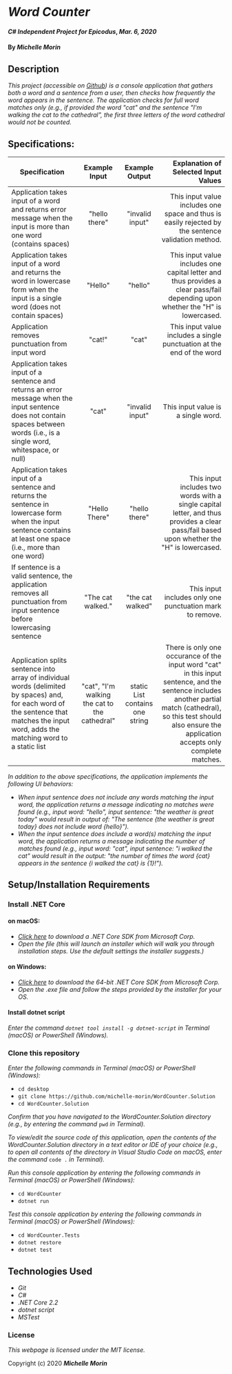 # _Word Counter_

#### _C# Independent Project for Epicodus_, _Mar. 6, 2020_

#### By _**Michelle Morin**_

## Description

_This project (accessible on [Github](https://github.com/michelle-morin/WordCounter.Solution)) is a console application that gathers both a word and a sentence from a user, then checks how frequently the word appears in the sentence. The application checks for full word matches only (e.g., if provided the word "cat" and the sentence "I'm walking the cat to the cathedral", the first three letters of the word cathedral would not be counted._ 

## Specifications:

| Specification | Example Input | Example Output | Explanation of Selected Input Values |
| ------------- |:-------------:| :-------------:| -----------------:|
| Application takes input of a word and returns error message when the input is more than one word (contains spaces) | "hello there" | "invalid input" | This input value includes one space and thus is easily rejected by the sentence validation method. |
| Application takes input of a word and returns the word in lowercase form when the input is a single word (does not contain spaces) | "Hello" | "hello" | This input value includes one capital letter and thus provides a clear pass/fail depending upon whether the "H" is lowercased. |
| Application removes punctuation from input word | "cat!" | "cat" | This input value includes a single punctuation at the end of the word |
| Application takes input of a sentence and returns an error message when the input sentence does not contain spaces between words (i.e., is a single word, whitespace, or null) | "cat" | "invalid input" | This input value is a single word. |
| Application takes input of a sentence and returns the sentence in lowercase form when the input sentence contains at least one space (i.e., more than one word) | "Hello There" | "hello there" | This input includes two words with a single capital letter, and thus provides a clear pass/fail based upon whether the "H" is lowercased. |
| If sentence is a valid sentence, the application removes all punctuation from input sentence before lowercasing sentence | "The cat walked." | "the cat walked" | This input includes only one punctuation mark to remove. |
| Application splits sentence into array of individual words (delimited by spaces) and, for each word of the sentence that matches the input word, adds the matching word to a static list | "cat", "I'm walking the cat to the cathedral" | static List<string> contains one string | There is only one occurance of the input word "cat" in this input sentence, and the sentence includes another partial match (cathedral), so this test should also ensure the application accepts only complete matches. |

_In addition to the above specifications, the application implements the following UI behaviors:_
* _When input sentence does not include any words matching the input word, the application returns a message indicating no matches were found (e.g., input word: "hello", input sentence: "the weather is great today" would result in output of: "The sentence {the weather is great today} does not include word {hello}")._
* _When the input sentence does include a word(s) matching the input word, the application returns a message indicating the number of matches found (e.g., input word: "cat", input sentence: "i walked the cat" would result in the output: "the number of times the word {cat} appears in the sentence {i walked the cat} is {1}!")._

## Setup/Installation Requirements

### Install .NET Core

#### on macOS:
* _[Click here](https://dotnet.microsoft.com/download/thank-you/dotnet-sdk-2.2.106-macos-x64-installer) to download a .NET Core SDK from Microsoft Corp._
* _Open the file (this will launch an installer which will walk you through installation steps. Use the default settings the installer suggests.)_

#### on Windows:
* _[Click here](https://dotnet.microsoft.com/download/thank-you/dotnet-sdk-2.2.203-windows-x64-installer) to download the 64-bit .NET Core SDK from Microsoft Corp._
* _Open the .exe file and follow the steps provided by the installer for your OS._

#### Install dotnet script
_Enter the command ``dotnet tool install -g dotnet-script`` in Terminal (macOS) or PowerShell (Windows)._

### Clone this repository

_Enter the following commands in Terminal (macOS) or PowerShell (Windows):_
* ``cd desktop``
* ``git clone https://github.com/michelle-morin/WordCounter.Solution``
* ``cd WordCounter.Solution``

_Confirm that you have navigated to the WordCounter.Solution directory (e.g., by entering the command_ ``pwd`` _in Terminal)._

_To view/edit the source code of this application, open the contents of the WordCounter.Solution directory in a text editor or IDE of your choice (e.g., to open all contents of the directory in Visual Studio Code on macOS, enter the command_ ``code .`` _in Terminal)._

_Run this console application by entering the following commands in Terminal (macOS) or PowerShell (Windows):_
* ``cd WordCounter``
* ``dotnet run``

_Test this console application by entering the following commands in Terminal (macOS) or PowerShell (Windows):_
* ``cd WordCounter.Tests``
* ``dotnet restore``
* ``dotnet test``

## Technologies Used
* _Git_
* _C#_
* _.NET Core 2.2_
* _dotnet script_
* _MSTest_

### License

*This webpage is licensed under the MIT license.*

Copyright (c) 2020 **_Michelle Morin_**